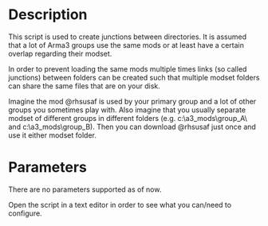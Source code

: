# Description

   This script is used to create junctions between directories.
   It is assumed that a lot of Arma3 groups use the same mods or at least have 
   a certain overlap regarding their modset.
   
   In order to prevent loading the same mods multiple times links (so called 
   junctions) between folders can be created such that multiple modset folders 
   can share the same files that are on your disk.

   Imagine the mod @rhsusaf is used by your primary group and a lot of other 
   groups you sometimes play with.
   Also imagine that you usually separate modset of different groups in 
   different folders (e.g. c:\a3_mods\group_A\ and c:\a3_mods\group_B\).
   Then you can download @rhsusaf just once and use it either modset folder.

# Parameters

   There are no parameters supported as of now.

   Open the script in a text editor in order to see what you can/need 
   to configure. 
